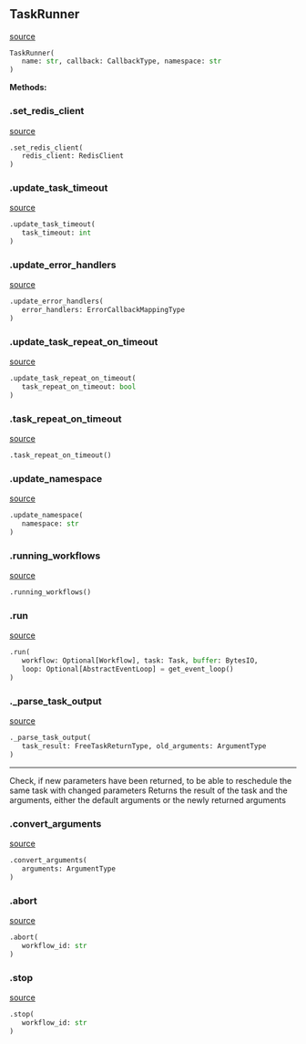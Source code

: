 #


## TaskRunner
[source](https://github.com/llxp/chain-factory/blob/master/framework/src/chain_factory/task_runner.py/#L33)
```python 
TaskRunner(
   name: str, callback: CallbackType, namespace: str
)
```




**Methods:**


### .set_redis_client
[source](https://github.com/llxp/chain-factory/blob/master/framework/src/chain_factory/task_runner.py/#L50)
```python
.set_redis_client(
   redis_client: RedisClient
)
```


### .update_task_timeout
[source](https://github.com/llxp/chain-factory/blob/master/framework/src/chain_factory/task_runner.py/#L53)
```python
.update_task_timeout(
   task_timeout: int
)
```


### .update_error_handlers
[source](https://github.com/llxp/chain-factory/blob/master/framework/src/chain_factory/task_runner.py/#L56)
```python
.update_error_handlers(
   error_handlers: ErrorCallbackMappingType
)
```


### .update_task_repeat_on_timeout
[source](https://github.com/llxp/chain-factory/blob/master/framework/src/chain_factory/task_runner.py/#L60)
```python
.update_task_repeat_on_timeout(
   task_repeat_on_timeout: bool
)
```


### .task_repeat_on_timeout
[source](https://github.com/llxp/chain-factory/blob/master/framework/src/chain_factory/task_runner.py/#L64)
```python
.task_repeat_on_timeout()
```


### .update_namespace
[source](https://github.com/llxp/chain-factory/blob/master/framework/src/chain_factory/task_runner.py/#L67)
```python
.update_namespace(
   namespace: str
)
```


### .running_workflows
[source](https://github.com/llxp/chain-factory/blob/master/framework/src/chain_factory/task_runner.py/#L70)
```python
.running_workflows()
```


### .run
[source](https://github.com/llxp/chain-factory/blob/master/framework/src/chain_factory/task_runner.py/#L73)
```python
.run(
   workflow: Optional[Workflow], task: Task, buffer: BytesIO,
   loop: Optional[AbstractEventLoop] = get_event_loop()
)
```


### ._parse_task_output
[source](https://github.com/llxp/chain-factory/blob/master/framework/src/chain_factory/task_runner.py/#L159)
```python
._parse_task_output(
   task_result: FreeTaskReturnType, old_arguments: ArgumentType
)
```

---
Check, if new parameters have been returned,
to be able to reschedule the same task with changed parameters
Returns the result of the task and the arguments,
either the default arguments or the newly returned arguments

### .convert_arguments
[source](https://github.com/llxp/chain-factory/blob/master/framework/src/chain_factory/task_runner.py/#L191)
```python
.convert_arguments(
   arguments: ArgumentType
)
```


### .abort
[source](https://github.com/llxp/chain-factory/blob/master/framework/src/chain_factory/task_runner.py/#L205)
```python
.abort(
   workflow_id: str
)
```


### .stop
[source](https://github.com/llxp/chain-factory/blob/master/framework/src/chain_factory/task_runner.py/#L209)
```python
.stop(
   workflow_id: str
)
```

